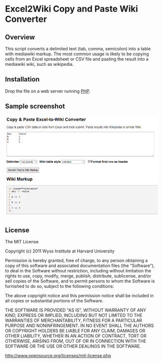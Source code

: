 # Excel2Wiki Copy and Paste Wiki Converter

## Overview

This script converts a delimited text (tab, comma, semicolon) into a table with mediawiki markup.
The most common usage is likely to be copying cells from an Excel spreadsheet or CSV file
and pasting the result into a mediawiki wiki, such as wikipedia.

## Installation

Drop the file on a web server running [PHP](http://www.php.net/).

## Sample screenshot 

![Screenshot](/excel2wiki_sample.PNG?raw=true "excel2wiki Screenshot")

## License

The MIT License

Copyright (c) 2011 Wyss Institute at Harvard University

Permission is hereby granted, free of charge, to any person obtaining a copy
of this software and associated documentation files (the "Software"), to deal
in the Software without restriction, including without limitation the rights
to use, copy, modify, merge, publish, distribute, sublicense, and/or sell
copies of the Software, and to permit persons to whom the Software is
furnished to do so, subject to the following conditions:

The above copyright notice and this permission notice shall be included in
all copies or substantial portions of the Software.

THE SOFTWARE IS PROVIDED "AS IS", WITHOUT WARRANTY OF ANY KIND, EXPRESS OR
IMPLIED, INCLUDING BUT NOT LIMITED TO THE WARRANTIES OF MERCHANTABILITY,
FITNESS FOR A PARTICULAR PURPOSE AND NONINFRINGEMENT. IN NO EVENT SHALL THE
AUTHORS OR COPYRIGHT HOLDERS BE LIABLE FOR ANY CLAIM, DAMAGES OR OTHER
LIABILITY, WHETHER IN AN ACTION OF CONTRACT, TORT OR OTHERWISE, ARISING FROM,
OUT OF OR IN CONNECTION WITH THE SOFTWARE OR THE USE OR OTHER DEALINGS IN
THE SOFTWARE.

http://www.opensource.org/licenses/mit-license.php
